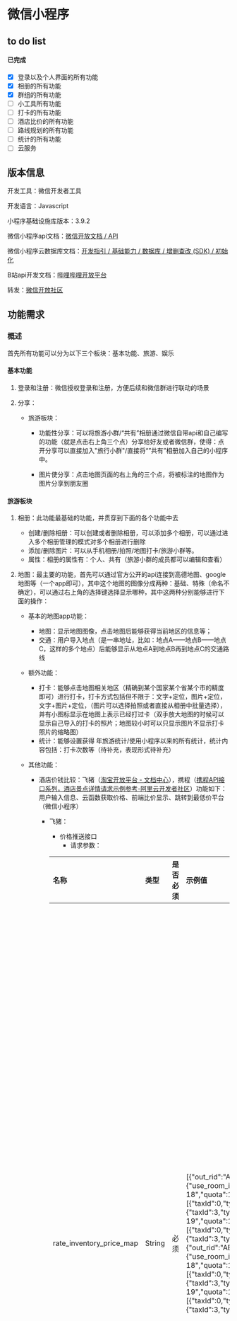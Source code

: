 # 微信小程序

## to do list

#### 已完成

- [x] 登录以及个人界面的所有功能
- [x] 相册的所有功能
- [x] 群组的所有功能
- [ ] 小工具所有功能
- [ ] 打卡的所有功能
- [ ] 酒店比价的所有功能
- [ ] 路线规划的所有功能
- [ ] 统计的所有功能
- [ ] 云服务

## 版本信息

开发工具：微信开发者工具

开发语言：Javascript

小程序基础设施库版本：3.9.2

微信小程序api文档：[微信开放文档 / API](https://developers.weixin.qq.com/miniprogram/dev/api/)

微信小程序云数据库文档：[开发指引 / 基础能力 / 数据库 / 增删查改 (SDK) / 初始化](https://developers.weixin.qq.com/miniprogram/dev/wxcloudservice/wxcloud/guide/database/init.html)

B站api开发文档：[哔哩哔哩开放平台](https://open.bilibili.com/doc/4/7dddb3b5-afe9-7207-2316-9717a133b60e#h1-u4E09u65B9u8D44u6E90u63A5u53E3u5B9Eu73B0)

转发：[微信开放社区](https://developers.weixin.qq.com/community/develop/article/doc/0000405a194430a15aa29ec4d6b413)

## 功能需求

### 概述

首先所有功能可以分为以下三个板块：基本功能、旅游、娱乐

#### 基本功能

1. 登录和注册：微信授权登录和注册，方便后续和微信群进行联动的场景

2. 分享：

   - 旅游板块：

     - 功能性分享：可以将旅游小群/“共有”相册通过微信自带api和自己编写的功能（就是点击右上角三个点）分享给好友或者微信群，使得：点开分享可以直接加入"旅行小群"/直接将“”共有”相册加入自己的小程序中。

     - 图片使分享：点击地图页面的右上角的三个点，将被标注的地图作为图片分享到朋友圈

#### 旅游板块

1. 相册：此功能最基础的功能，并贯穿到下面的各个功能中去
   - 创建/删除相册：可以创建或者删除相册，可以添加多个相册，可以通过进入多个相册管理的模式对多个相册进行删除
   - 添加/删除图片：可以从手机相册/拍照/地图打卡/旅游小群等。
   - 属性：相册的属性有：个人、共有（旅游小群的成员都可以编辑和查看）

2. 地图：最主要的功能，首先可以通过官方公开的api连接到高德地图、google地图等（一个app即可），其中这个地图的图像分成两种：基础、特殊（命名不确定），可以通过右上角的选择键选择显示哪种，其中这两种分别能够进行下面的操作：

   - 基本的地图app功能：
     - 地图：显示地图图像，点击地图后能够获得当前地区的信息等；
     - 交通：用户导入地点（是一串地址，比如：地点A——地点B——地点C，这样的多个地点）后能够显示从地点A到地点B再到地点C的交通路线

   - 额外功能：
     - 打卡：能够点击地图相关地区（精确到某个国家某个省某个市的精度即可）进行打卡，打卡方式包括但不限于：文字+定位，图片+定位，文字+图片+定位，（图片可以选择拍照或者直接从相册中批量选择），并有小图标显示在地图上表示已经打过卡（双手放大地图的时候可以显示自己导入的打卡的照片；地图较小时可以只显示图片不显示打卡照片的缩略图）
     - 统计：能够设置获得 年旅游统计/使用小程序以来的所有统计，统计内容包括：打卡次数等（待补充，表现形式待补充）

   - 其他功能：
     - 酒店价钱比较：飞猪（[淘宝开放平台 - 文档中心](https://open.alitrip.com/docs/api_list.htm?spm=a219a.7629065.0.0.4f4d75fel6j90z&cid=20752)），携程（[携程API接口系列，酒店景点详情请求示例参考-阿里云开发者社区](https://developer.aliyun.com/article/1638626)）功能如下：用户输入信息、云函数获取价格、前端比价显示、跳转到最低价平台（微信小程序）

       - 飞猪：

         - 价格推送接口
           - 请求参数：

         | 名称                     | 类型   | 是否必须 | 示例值                                                       | 更多限制 | 描述                                                         |
         | :----------------------- | :----- | :------- | :----------------------------------------------------------- | :------- | :----------------------------------------------------------- |
         | rate_inventory_price_map | String | 必须     | [{"out_rid":"ABCDE_123","rateplan_code":"ABCDE_WHL01","vendor":"","lock_start_time":"","lock_end_time":"","data":{"use_room_inventory":false,"inventory_price":[{"date":"2013-11-18","quota":1,"price":1000,"status":1,"tax":10,"taxes":[{"taxId":0,"type":"Excluded","valueType":"percentage","amount":20},{"taxId":3,"type":"Mandatory","valueType":"percentage","amount":10}]},{"date":"2013-11-19","quota":1,"price":1000,"status":0,"tax":10,"taxes":[{"taxId":0,"type":"Excluded","valueType":"percentage","amount":20},{"taxId":3,"type":"Mandatory","valueType":"percentage","amount":10}]}]}},{"out_rid":"ABCDE_234","rateplan_code":"ABCDE_WHL01","vendor":"","data":{"use_room_inventory":false,"inventory_price":[{"date":"2013-11-18","quota":1,"price":1000,"status":1,"tax":10,"taxes":[{"taxId":0,"type":"Excluded","valueType":"percentage","amount":20},{"taxId":3,"type":"Mandatory","valueType":"percentage","amount":10}]},{"date":"2013-11-19","quota":1,"price":1000,"status":0,"tax":10,"taxes":[{"taxId":0,"type":"Excluded","valueType":"percentage","amount":20},{"taxId":3,"type":"Mandatory","valueType":"percentage","amount":10}]}]}}] |          | 批量修改价格和房价专有库存信息，json格式,可同时修改多套房型+价格计划的价格：A:use_room_inventory:是否使用房型共享库存，可选值 true false 1、true时：使用房型共享库存 2、false时：使用房价专有库存，此时要求房价专有库存必填。B:date 日期必须为 T-1 --- T+180 日内的日期（T为当天），不能重复。 C:price 价格 int类型 取值范围1-99999999 单位为分D:quota 房价专有库存 int 类型 取值范围 0-999（数量库存） 60000(状态库存关) 61000(状态库存开) E:status 价格开关，0为关，1为开。 F:taxes:税费明细，是一个数组，每个数组元素是一个包含税费信息的对象。包括：taxId：税费 ID，类型：int，必填：是，具体枚举：taxId=0=其他税（OTHER），taxId=3=住宿税（RENTAL_TAX）；type：税费类型，类型：string、必填：是，可选值：Mandatory：预付税费（包含在总价中），Excluded：到店税费（不包含在总价中）；valueType：费率类型，类型：string，必填：否，可选值：percentage：百分比、fixed：固定金额；amount：具体金额，类型：string，必填：否，单位：分/百分比。 注意：每个taxes数组里的含税金额相加要与tax的值一致，否则将会报错，当tax字段为空时则不会校验；当某税费不知道金额时则可不传tax字段，仅taxes字段里传对应信息即可；未知税费，请在taxId里选择其他税类，住宿税只能传1个，当传多个时飞猪则以第一个为主，若因传多个导致的问题，需由商家自行负责。 lock_start_time为锁库存开始时间，lock_end_time为锁库存结束时间，如果当前时间在这个时间范围内，那么不允许修改库存。 |
         | standard_xitem_infos     | String | 可选     | [ { "actionType": "BOUND", "outXCode": "123456", "subTypeCode": "70000_200", "name": "下午茶更新", "poi": "杭州西湖", "poiAddition": "杭州西湖addition", "subProducts": [ { "name": "早餐", "amount": 1,#如果子产品是早餐，份数建议与rate_quota_map这个价库字段的nop一致；若加赠早餐场景下，份数可自行控制 "price": 38 } ], "availableSubAmount": 3, "priceValue": { "price": 100, "sellingPrice": 100 }, "useRule": { "receptionTime": [ { "startTime": "00:00", "endTime": "01:00" }, { "startTime": "02:00", "endTime": "03:00" }, { "startTime": "03:00", "endTime": "04:00" } ], "adultAmount": 2, "childAmount": 1, "childHeight": "120", "childAge": "8", "bookingRule": 1, "bookingMinAmount": 2, "bookingUnit": 1, "contactNumber": "05316776678", "acquireType": 1, "effectiveType": 0, "additionalReminder": "补充提醒" }, "actionDimension": 1, "startDateTime": "2023-07-13 00:00:01", "endDateTime": "2024-07-13 00:00:01", "displayStartTime": "2023-07-13 00:00:01", "displayEndTime": "2024-07-13 00:00:01", "availableWeekDays": "1,2,3,4,5,6,7", "amount": 2, "childAmount": 2 } ] |          | 是一个JSONArray 字符串。actionType :操作类型,枚举 :BOUND:绑定,UNBOUND解绑; outXcode 外部Code直连场景下需求的x元素编码 ; subTypeCode x 元素子类目；name:x元素名称;productPic: 图片;{url图片url;mainPic是否为主图};poi:位置信息;subProducts:X元素子产品信息;{name:子产品名称,amount:数量,price:单价}priceValue价格信息;{retailPrice:门市价,sellingPricet:售卖价,currencyCode:销售币种默认CNY;valueCertificatePic价值凭证图片}；saleRule售卖规则;{receptionTime:接待时间段:支持多个,adultAmount建议成人数量,childAmount建议儿童数量,childHeight儿童身高限制;childAge儿童身高限制;bookingRule预约类型,枚举0无需预约/1需预约;bookingAmount最小预约单位(预约类型为1时有);bookingUnit预约单位,枚举天、小时(预约类型为1时有);contactPhone联系电话;acquireType获取方式,枚举1:酒店前台,2:其他;effectiveType是否入住期间有效,枚举,0入住期间,1入住首日;additionalReminder补充提醒};actionDimension使用维度 1:每间房维度 2:每间夜维度;startDateTime上架日期;displayStartTime权益可用开始时间;displayEndTime权益可用结束时间;amount打包数量;childAmount儿童打包数量；nop：如果推送x元素包含早餐，nop建议与早餐份数保持一致；若加赠早餐场景下，份数可自行控制；子产品份数：子产品中若包含早餐，份数建议与rate_quota_map中的nop一致；若加赠早餐场景下，份数可自行控制 |

         - 返回参数：

           | 名称          | 类型      | 示例值  | 描述                       |
           | :------------ | :-------- | :------ | :------------------------- |
           | gid_and_rpids | String [] | 111-123 | gid和rpid组合数组 gid_rpid |

3. 旅游小群（2-10人）

   最有交互性的功能，专为团体出行设计，通过在小程序中创建旅游小群并强调旅游小群和微信实际的群功能进行强联动，主要有以下功能：

   - 基础功能（类似微信群）
     - 创建：能够一个页面中创建微信小群并给出入群验证码（类似面对面建群或者说是房间号）或者给出房间二维码
     - 删除：可以删除微信小群，但是群相册中的照片不删除
     - 设置：可以点击直接点击当前群名称设置旅游小群的名称
     - 注意：不提供聊天功能
   - 交互功能（所有成员在同一个旅行小群中）：
     - 随机功能：可以创建轮盘，由设定轮盘的名字（所有人可以改），每个人可以填写自己想去的地点等等选项，生成轮盘，可由某个成员点击“开始”转动轮盘
     - 最低价-最高价：可以创建“事项”（名字没想好），由创建人设定事项的名字（所有人可以改），每个人可以填写自己心中的最低价和最低价（比如本次“事项”的名字是“酒店费用”，大家填写自己心中的最低价最高价），可以匿名也可以不匿名，当本小群的所有人都填写完成后，自动计算“最低价”中的最高、最低和平均值，以及“最高价”中的最高、最低和平均值
     - 共同相册：可以在相册中创建“共有”属性的相册
     - 注意以上功能的结果可以直接分享给微信群或者某个朋友。



## version 1：

### 页面设置：

### 当前的问题：

1. 酒店比价的api没有用上，是模拟的，还需要再制作
2. 缺少微信登录的部分（统一使用微信登陆，获得微信头像和昵称，以及微信好友和群的信息），缺少个人设置界面，这个界面应当包括（头像，昵称，退出登录，以及更新日志（开发者用的））
3. 旅游部分：功能“随机轮盘”（可以创建轮盘，由设定轮盘的名字（所有人可以改），每个人可以填写自己想去的地点等等选项，生成轮盘，可由某个成员点击“开始”转动轮盘），“价格投票”（可以创建“事项”（名字没想好），由创建人设定事项的名字（所有人可以改），每个人可以填写自己心中的最低价和最低价（比如本次“事项”的名字是“酒店费用”，大家填写自己心中的最低价最高价），可以匿名也可以不匿名，当本小群的所有人都填写完成后，自动计算“最低价”中的最高、最低和平均值，以及“最高价”中的最高、最低和平均值）没有做出来，且不需要“旅行小游戏”这个功能。且，这两个功能应当在“旅游群”页面中或者单开一个主题为“小工具”的页面。
4. “地图”部分：地图的“特殊”模式需要进行修改



## version2

### 页面设置：

1. 随机转盘的部分需要制作如下的页面：

   - 从上到下：
     - 导航栏
     - 显示未完成转盘输入的群组成员的头像（一行即可，如果有多余当前可显示的人数，则在改行的最后一个位置使用有省略号图标的按钮，点击该按钮后可以展开未输入的所有群组成员的头像以及在头像下方）
     - 中间一个圆形大转盘（带指针），一开始默认转盘为空，后面群成员输入内容后在转盘上显示该内容以及用颜色显示该内容的占比（类似一个饼状图）
     - 在下方有两个按钮，首先第一个按钮为输入内容，点击该按钮会跳转到类似于微信群成员接龙的界面，进行内容的填入或者修改，然后点击右上角的“确认”按钮完成修改；如果没有输入任何内容就退出则不添加任何内容。
     - 第二个按钮式“开始”按钮，点击该按钮则轮盘开始转动，适当时间后轮盘停止，指针指向的内容则为最终结果，最终结果可以在一开始以弹窗显示

   - 图形页面如下：

     ![](D:\25大三上夏季小学期\移动软件开发\个人项目\images\image-20250901185655478.png)

2. 心选价格

   - 具体页面类似随机转盘，但是将轮盘换成折线图，其中竖轴为价格，横轴为用户（如果是非匿名模式则显示用户昵称，如果是匿名模式则横轴上不显示）
   - 价格输入也类似接龙的形式，但是强制一行填两个空，一个空为最低价，一个空为最高价

### 问题：

1. 登录没有使用微信登陆，使用微信自带的api接口完成微信授权登录并读取好友
2. 小工具没有实际制作
3. 娱乐板块需要删掉
4. 酒店比较没有做全，需要参考飞猪和携程两个开发平台的api
5. 群组人数可以自定义
6. 创建群组同时直接加入群组
7. 说明可能需要用的数据库的表，以及每个表中所包含的字段



### version3

页面设置：

1. 首次进入小程序的用户默认先登录，使用微信授权登录，否则无法一直停留在首页；登录成功后跳转到index界面（登录使用云函数）
2. 修改“随即轮盘”和“心选价格”的配色，使得其与整体风格一致，并且要求转盘上不同选项的颜色也不一样。

问题：

1. 微信登陆失败，获取用户信息失败
2. 旅行群组的房间号（id）没有生成，需要自动生成不重复的房间号（id）
3. 删除“随即轮盘”和“心选价格”的历史功能

4. 将以下信息存入云数据库，并编写对应的云函数，并告知生成这些信息的表格的名字以及字段名字

```
### 1. 用户表 (users)

- id: 用户ID，主键
- openid: 微信OpenID
- unionid: 微信UnionID  
- nick_name: 用户昵称
- avatar_url: 头像URL
- gender: 性别
- phone: 手机号
- status: 状态
- created_at: 创建时间

### 2. 群组表 (groups)

- id: 群组ID，主键
- name: 群组名称
- description: 群组描述
- creator_id: 创建者ID
- type: 群组类型
- max_members: 最大成员数
- member_count: 当前成员数
- verification_type: 验证方式
- invite_code: 邀请码
- status: 状态

### 3. 群组成员表 (group_members)

- id: 记录ID，主键
- group_id: 群组ID
- user_id: 用户ID
- role: 角色
- join_time: 加入时间

### 4. 相册表 (albums)

- id: 相册ID，主键
- group_id: 群组ID
- name: 相册名称
- creator_id: 创建者ID
- photo_count: 照片数量

### 5. 照片表 (photos)

- id: 照片ID，主键
- album_id: 相册ID
- uploader_id: 上传者ID
- file_url: 文件URL
- location: 拍摄地点
- created_at: 上传时间

### 6. 打卡点表 (checkin_points)

- id: 打卡点ID，主键
- group_id: 群组ID
- name: 打卡点名称
- latitude: 纬度
- longitude: 经度
- address: 详细地址

### 7. 打卡记录表 (checkin_records)

- id: 记录ID，主键
- point_id: 打卡点ID
- user_id: 用户ID
- latitude: 打卡纬度
- longitude: 打卡经度
- photo_url: 打卡照片
- checkin_time: 打卡时间
```



## version4

### 登录问题

1. 登录后，获取用户微信头像和昵称

### 相册问题

1. 相册无法通过删除键删除，也无法编辑
2. 相册的名称输入格子太小
3. 无法搜索相册（应当是点击搜索以后，页面只保留匹配的相册，如果删除搜索框中的所有内容就是取消搜索，显示当前所有相册）

？共有相册能否使用



### 群组问题

1. 删掉发现更多群组的功能，只要创建群组默认创建者加入群组
2. 点击加入，但实际没有加入群组
3. 修改群组信息的功能错误，这个逻辑变成创建群组了，应当是在该群组信息的基础上进行数据修改以及保存
4. 删掉最近活动，群组设置只保留：编辑群组信息、成员管理、解散群组



## version5

### 群组问题：

1. 群组detail页面的背景和字的颜色变成一个了

2. 不再设定公开群组和私密群组，不再设置需要审批这个选项
3. 群组detail界面的随机转盘以及价格投票的功能没有连接到wheel和price
4. 共同相册功能=创建相册+设置关联群组（尽量使用已有的相册后端功能）

5. 群组创建共享相册以后，后面再点击共同相册则直接进入album的detail界面
6. 把个人设置放在导航栏的最中间

